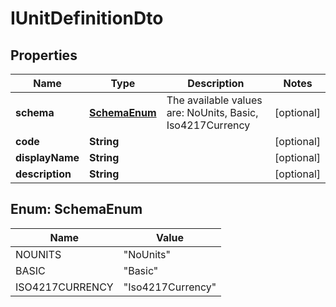 

# IUnitDefinitionDto

## Properties

Name | Type | Description | Notes
------------ | ------------- | ------------- | -------------
**schema** | [**SchemaEnum**](#SchemaEnum) | The available values are: NoUnits, Basic, Iso4217Currency |  [optional]
**code** | **String** |  |  [optional]
**displayName** | **String** |  |  [optional]
**description** | **String** |  |  [optional]



## Enum: SchemaEnum

Name | Value
---- | -----
NOUNITS | &quot;NoUnits&quot;
BASIC | &quot;Basic&quot;
ISO4217CURRENCY | &quot;Iso4217Currency&quot;



